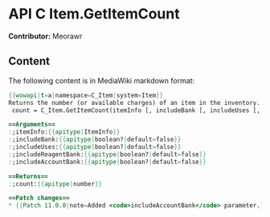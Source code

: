 # API C Item.GetItemCount

**Contributor:** Meorawr

## Content

The following content is in MediaWiki markdown format:

```mediawiki
{{wowapi|t=a|namespace=C_Item|system=Item}}
Returns the number (or available charges) of an item in the inventory.
 count = C_Item.GetItemCount(itemInfo [, includeBank [, includeUses [, includeReagentBank [, includeAccountBank]]]])

==Arguments==
:;itemInfo:{{apitype|ItemInfo}}
:;includeBank:{{apitype|boolean?|default=false}}
:;includeUses:{{apitype|boolean?|default=false}}
:;includeReagentBank:{{apitype|boolean?|default=false}}
:;includeAccountBank:{{apitype|boolean?|default=false}}

==Returns==
:;count:{{apitype|number}}

==Patch changes==
* {{Patch 11.0.0|note=Added <code>includeAccountBank</code> parameter.}}
```